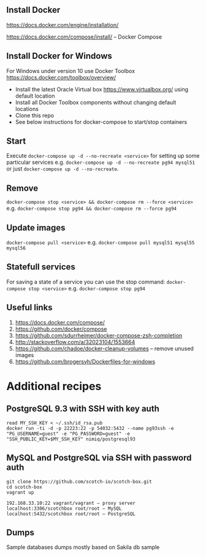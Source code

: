 ## Install Docker
https://docs.docker.com/engine/installation/

https://docs.docker.com/compose/install/ – Docker Compose

## Install Docker for Windows
For Windows under version 10 use Docker Toolbox https://docs.docker.com/toolbox/overview/
* Install the latest Oracle Virtual box https://www.virtualbox.org/ using default location
* Install all Docker Toolbox components without changing default locations
* Clone this repo
* See below instructions for docker-compose to start/stop containers

## Start
Execute `docker-compose up -d --no-recreate <service>` for setting up some particular services
e.g.
`docker-compose up -d --no-recreate pg94 mysql51`
or just
`docker-compose up -d --no-recreate`.

## Remove
`docker-compose stop <service> && docker-compose rm --force <service>`
e.g.
`docker-compose stop pg94 && docker-compose rm --force pg94`

## Update images
`docker-compose pull <service>`
e.g.
`docker-compose pull mysql51 mysql55 mysql56`

## Statefull services
For saving a state of a service you can use the stop command:
`docker-compose stop <service>`
e.g.
`docker-compose stop pg94`

## Useful links
1. https://docs.docker.com/compose/
1. https://github.com/docker/compose
1. https://github.com/sdurrheimer/docker-compose-zsh-completion
1. http://stackoverflow.com/a/32023104/1553664
1. https://github.com/chadoe/docker-cleanup-volumes – remove unused images
1. https://github.com/brogersyh/Dockerfiles-for-windows

# Additional recipes

## PostgreSQL 9.3 with SSH with key auth
```
read MY_SSH_KEY < ~/.ssh/id_rsa.pub
docker run -ti -d -p 22223:22 -p 54032:5432 --name pg93ssh -e "PG_USERNAME=guest" -e "PG_PASSWORD=guest" -e "SSH_PUBLIC_KEY=$MY_SSH_KEY" nimiq/postgresql93
```

## MySQL and PostgreSQL via SSH with password auth
```
git clone https://github.com/scotch-io/scotch-box.git
cd scotch-box
vagrant up
```

```
192.168.33.10:22 vagrant/vagrant – proxy server
localhost:3306/scotchbox root/root – MySQL
localhost:5432/scotchbox root/root – PostgreSQL

```

## Dumps
Sample databases dumps mostly based on Sakila db sample